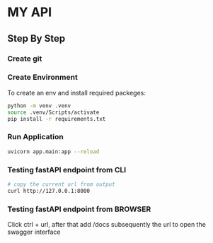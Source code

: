 # MY API

## Step By Step

### Create git

### Create Environment

To create an env and install required packeges:

```bash
python -m venv .venv
source .venv/Scripts/activate
pip install -r requirements.txt
```

### Run Application

```bash
uvicorn app.main:app --reload
```

### Testing fastAPI endpoint from CLI
```bash
# copy the current url from output
curl http://127.0.0.1:8000 
```

### Testing fastAPI endpoint from BROWSER

Click ctrl + url, after that add /docs subsequently the url to open the swagger interface